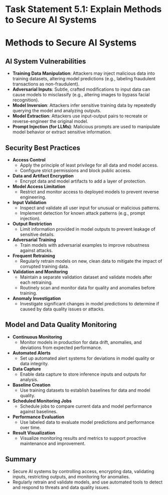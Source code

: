 # Task Statement 5.1: Explain Methods to Secure AI Systems

# Methods to Secure AI Systems

## AI System Vulnerabilities

- **Training Data Manipulation**: Attackers may inject malicious data into training datasets, altering model predictions (e.g., labeling fraudulent transactions as non-fraudulent).
- **Adversarial Inputs**: Subtle, crafted modifications to input data can cause models to misclassify (e.g., altering images to bypass facial recognition).
- **Model Inversion**: Attackers infer sensitive training data by repeatedly querying the model and analyzing outputs.
- **Model Extraction**: Attackers use input-output pairs to recreate or reverse-engineer the original model.
- **Prompt Injection (for LLMs)**: Malicious prompts are used to manipulate model behavior or extract sensitive information.

## Security Best Practices

- **Access Control**
  - Apply the principle of least privilege for all data and model access.
  - Configure strict permissions and block public access.
- **Data and Artifact Encryption**
  - Encrypt data and model artifacts to add a layer of protection.
- **Model Access Limitation**
  - Restrict and monitor access to deployed models to prevent reverse engineering.
- **Input Validation**
  - Inspect and validate all user input for unusual or malicious patterns.
  - Implement detection for known attack patterns (e.g., prompt injection).
- **Output Restriction**
  - Limit information provided in model outputs to prevent leakage of sensitive details.
- **Adversarial Training**
  - Train models with adversarial examples to improve robustness against attacks.
- **Frequent Retraining**
  - Regularly retrain models on new, clean data to mitigate the impact of corrupted training data.
- **Validation and Monitoring**
  - Maintain a separate validation dataset and validate models after each retraining.
  - Routinely scan and monitor data for quality and anomalies before training.
- **Anomaly Investigation**
  - Investigate significant changes in model predictions to determine if caused by data quality issues or attacks.

## Model and Data Quality Monitoring

- **Continuous Monitoring**
  - Monitor models in production for data drift, anomalies, and deviations from expected performance.
- **Automated Alerts**
  - Set up automated alert systems for deviations in model quality or data integrity.
- **Data Capture**
  - Enable data capture to store inference inputs and outputs for analysis.
- **Baseline Creation**
  - Use training datasets to establish baselines for data and model quality.
- **Scheduled Monitoring Jobs**
  - Schedule jobs to compare current data and model performance against baselines.
- **Performance Evaluation**
  - Use labeled data to evaluate model predictions and performance over time.
- **Result Visualization**
  - Visualize monitoring results and metrics to support proactive maintenance and improvement.

## Summary

- Secure AI systems by controlling access, encrypting data, validating inputs, restricting outputs, and monitoring for anomalies.
- Regularly retrain and validate models, and use automated tools to detect and respond to threats and data quality issues.